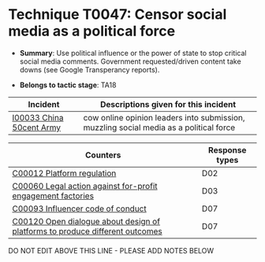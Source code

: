 # Technique T0047: Censor social media as a political force

* **Summary**: Use political influence or the power of state to stop critical social media comments. Government requested/driven content take downs (see Google Transperancy reports).

* **Belongs to tactic stage**: TA18


| Incident | Descriptions given for this incident |
| -------- | -------------------- |
| [I00033 China 50cent Army](../generated_pages/incidents/I00033.md) | cow online opinion leaders into submission, muzzling social media as a political force |



| Counters | Response types |
| -------- | -------------- |
| [C00012 Platform regulation](../generated_pages/counters/C00012.md) | D02 |
| [C00060 Legal action against for-profit engagement factories](../generated_pages/counters/C00060.md) | D03 |
| [C00093 Influencer code of conduct](../generated_pages/counters/C00093.md) | D07 |
| [C00120 Open dialogue about design of platforms to produce different outcomes](../generated_pages/counters/C00120.md) | D07 |


DO NOT EDIT ABOVE THIS LINE - PLEASE ADD NOTES BELOW